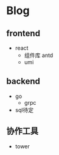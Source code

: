 # Blog
## frontend
- react
    - 组件库 antd
    - umi
## backend
- go
  - grpc
- sql待定
## 协作工具
- tower
